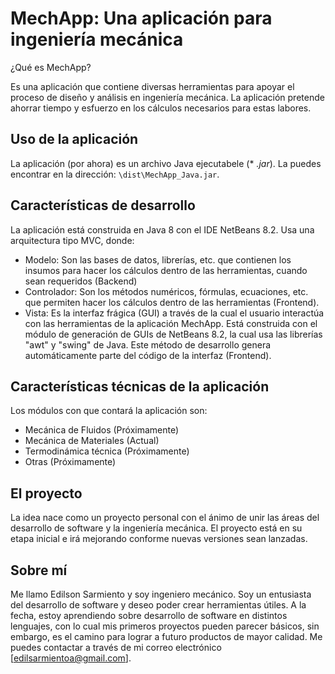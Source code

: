 # MechApp: Una aplicación para ingeniería mecánica

¿Qué es MechApp? 

Es una aplicación que contiene diversas herramientas para apoyar el proceso de diseño y análisis en ingeniería mecánica. La aplicación pretende ahorrar tiempo y esfuerzo en los cálculos necesarios para estas labores. 


## Uso de la aplicación

La aplicación (por ahora) es un archivo Java ejecutabele (* *.jar*). La puedes encontrar en la dirección: ``` \dist\MechApp_Java.jar ```.


## Características de desarrollo

La aplicación está construida en Java 8 con el IDE NetBeans 8.2. Usa una arquitectura tipo MVC, donde:

- Modelo: Son las bases de datos, librerías, etc. que contienen los insumos para hacer los cálculos dentro de las herramientas, cuando sean requeridos (Backend)
- Controlador: Son los métodos numéricos, fórmulas, ecuaciones, etc. que permiten hacer los cálculos dentro de las herramientas (Frontend).
- Vista: Es la interfaz frágica (GUI) a través de la cual el usuario interactúa con las herramientas de la aplicación MechApp. Está construida con el módulo de generación de GUIs de NetBeans 8.2, la cual usa las librerías "awt" y "swing" de Java. Este método de desarrollo genera automáticamente parte del código de la interfaz (Frontend). 


## Características técnicas de la aplicación

Los módulos con que contará la aplicación son:

- Mecánica de Fluidos (Próximamente)
- Mecánica de Materiales (Actual)
- Termodinámica técnica (Próximamente)
- Otras (Próximamente)


## El proyecto

La idea nace como un proyecto personal con el ánimo de unir las áreas del desarrollo de software y la ingeniería mecánica. El proyecto está en su etapa inicial e irá mejorando conforme nuevas versiones sean lanzadas.


## Sobre mí

Me llamo Edilson Sarmiento y soy ingeniero mecánico. Soy un entusiasta del desarrollo de software y deseo poder crear herramientas útiles. A la fecha, estoy aprendiendo sobre desarrollo de software en distintos lenguajes, con lo cual mis primeros proyectos pueden parecer básicos, sin embargo, es el camino para lograr a futuro productos de mayor calidad. Me puedes contactar a través de mi correo electrónico [edilsarmientoa@gmail.com].
